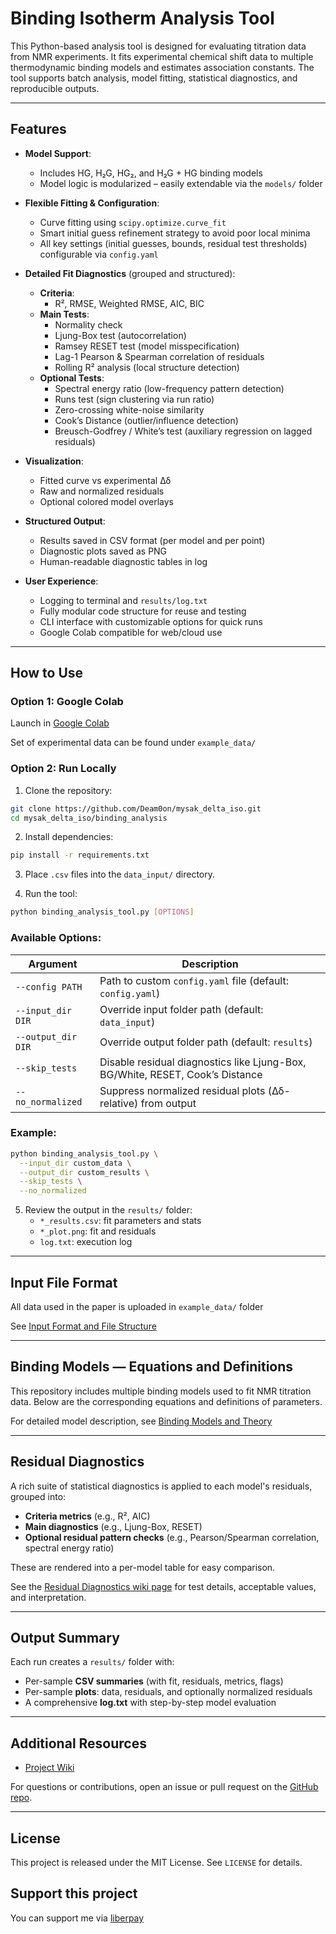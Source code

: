 # Binding Isotherm Analysis Tool

This Python-based analysis tool is designed for evaluating titration data from NMR experiments. It fits experimental chemical shift data to multiple thermodynamic binding models and estimates association constants. The tool supports batch analysis, model fitting, statistical diagnostics, and reproducible outputs.

---

## Features

- **Model Support**:
  - Includes HG, H₂G, HG₂, and H₂G + HG binding models
  - Model logic is modularized – easily extendable via the `models/` folder

- **Flexible Fitting & Configuration**:
  - Curve fitting using `scipy.optimize.curve_fit`
  - Smart initial guess refinement strategy to avoid poor local minima
  - All key settings (initial guesses, bounds, residual test thresholds) configurable via `config.yaml`

- **Detailed Fit Diagnostics** (grouped and structured):
  - **Criteria**:
    - R², RMSE, Weighted RMSE, AIC, BIC
  - **Main Tests**:
    - Normality check
    - Ljung-Box test (autocorrelation)
    - Ramsey RESET test (model misspecification)
    - Lag-1 Pearson & Spearman correlation of residuals
    - Rolling R² analysis (local structure detection)
  - **Optional Tests**:
    - Spectral energy ratio (low-frequency pattern detection)
    - Runs test (sign clustering via run ratio)
    - Zero-crossing white-noise similarity
    - Cook’s Distance (outlier/influence detection)
    - Breusch-Godfrey / White’s test (auxiliary regression on lagged residuals)

- **Visualization**:
  - Fitted curve vs experimental Δδ
  - Raw and normalized residuals
  - Optional colored model overlays

- **Structured Output**:
  - Results saved in CSV format (per model and per point)
  - Diagnostic plots saved as PNG
  - Human-readable diagnostic tables in log

- **User Experience**:
  - Logging to terminal and `results/log.txt`
  - Fully modular code structure for reuse and testing
  - CLI interface with customizable options for quick runs
  - Google Colab compatible for web/cloud use

---

## How to Use

### Option 1: Google Colab

Launch in [Google Colab](https://colab.research.google.com/github/Deam0on/mysak_delta_iso/blob/main/example_data/colab_template.ipynb)

Set of experimental data can be found under `example_data/`

### Option 2: Run Locally

1. Clone the repository:

```bash
git clone https://github.com/Deam0on/mysak_delta_iso.git
cd mysak_delta_iso/binding_analysis
```

2. Install dependencies:

```bash
pip install -r requirements.txt
```

3. Place `.csv` files into the `data_input/` directory.

4. Run the tool:

```bash
python binding_analysis_tool.py [OPTIONS]
```

### Available Options:

| Argument            | Description |
|---------------------|-------------|
| `--config PATH`     | Path to custom `config.yaml` file (default: `config.yaml`) |
| `--input_dir DIR`   | Override input folder path (default: `data_input`) |
| `--output_dir DIR`  | Override output folder path (default: `results`) |
| `--skip_tests`      | Disable residual diagnostics like Ljung-Box, BG/White, RESET, Cook’s Distance |
| `--no_normalized`   | Suppress normalized residual plots (Δδ-relative) from output |

### Example:

```bash
python binding_analysis_tool.py \
  --input_dir custom_data \
  --output_dir custom_results \
  --skip_tests \
  --no_normalized
```

5. Review the output in the `results/` folder:
   - `*_results.csv`: fit parameters and stats
   - `*_plot.png`: fit and residuals
   - `log.txt`: execution log

---

## Input File Format

All data used in the paper is uploaded in `example_data/` folder

See [Input Format and File Structure](https://github.com/Deam0on/mysak_delta_iso/wiki/Input_and_File_Structure)

---

## Binding Models — Equations and Definitions

This repository includes multiple binding models used to fit NMR titration data. Below are the corresponding equations and definitions of parameters.

For detailed model description, see [Binding Models and Theory](https://github.com/Deam0on/mysak_delta_iso/wiki/Binding_Models_and_Theory)

---

## Residual Diagnostics

A rich suite of statistical diagnostics is applied to each model's residuals, grouped into:

- **Criteria metrics** (e.g., R², AIC)
- **Main diagnostics** (e.g., Ljung-Box, RESET)
- **Optional residual pattern checks** (e.g., Pearson/Spearman correlation, spectral energy ratio)

These are rendered into a per-model table for easy comparison.

See the [Residual Diagnostics wiki page](https://github.com/Deam0on/mysak_delta_iso/wiki/Residual_Diagnostics) for test details, acceptable values, and interpretation.

---

## Output Summary

Each run creates a `results/` folder with:

- Per-sample **CSV summaries** (with fit, residuals, metrics, flags)
- Per-sample **plots**: data, residuals, and optionally normalized residuals
- A comprehensive **log.txt** with step-by-step model evaluation

---
## Additional Resources

- [Project Wiki](https://github.com/Deam0on/mysak_delta_iso/wiki)

For questions or contributions, open an issue or pull request on the [GitHub repo](https://github.com/Deam0on/mysak_delta_iso).

---

## License

This project is released under the MIT License. See `LICENSE` for details.

## Support this project

You can support me via [liberpay](https://liberapay.com/Deamoon)
